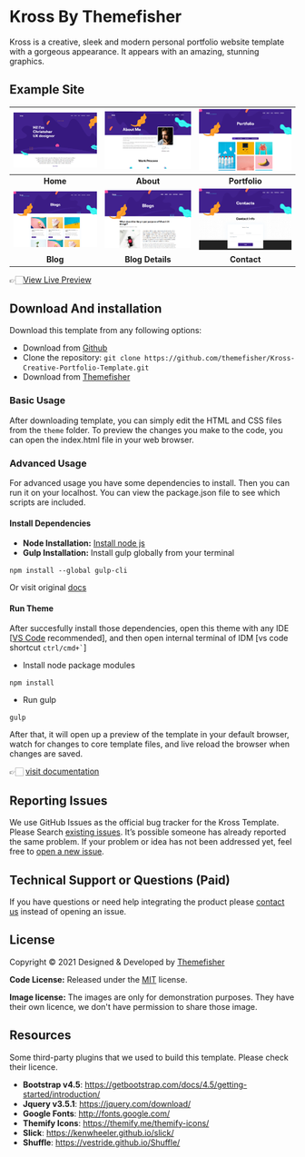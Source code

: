 # Kross By Themefisher
Kross is a creative, sleek and modern personal portfolio website template with a gorgeous appearance. It appears with an amazing, stunning graphics.


<!-- demo -->
## Example Site
| [![](screenshots/homepage.png)](https://demo.themefisher.com/kross/) | [![](screenshots/about.png)](https://demo.themefisher.com/kross/about.html) | [![](screenshots/portfolio.png)](https://demo.themefisher.com/kross/portfolio.html) |
|:---:|:---:|:---:|
| **Home**  | **About**  | **Portfolio** |
| [![](screenshots/blog.png)](https://demo.themefisher.com/kross/blog.html) | [![](screenshots/blog-details.png)](https://demo.themefisher.com/kross/blog-single.html) | [![](screenshots/contact.png)](https://demo.themefisher.com/kross/contact.html) |
| **Blog** | **Blog Details** | **Contact** |

👉🏻[View Live Preview](https://demo.themefisher.com/kross/)


<!-- download -->
## Download And installation
Download this template from any following options:

* Download from [Github](https://github.com/themefisher/Kross-Creative-Portfolio-Template/archive/master.zip)
* Clone the repository: `git clone https://github.com/themefisher/Kross-Creative-Portfolio-Template.git`
* Download from [Themefisher](https://themefisher.com/products/kross-creative-portfolio-template/)


<!-- installation -->
### Basic Usage
After downloading template, you can simply edit the HTML and CSS files from the `theme` folder. To preview the changes you make to the code, you can open the index.html file in your web browser.

### Advanced Usage
For advanced usage you have some dependencies to install. Then you can run it on your localhost. You can view the package.json file to see which scripts are included.

#### Install Dependencies
* **Node Installation:** [Install node js](https://nodejs.org/en/download/)
* **Gulp Installation:** Install gulp globally from your terminal 
```
npm install --global gulp-cli
```
Or visit original [docs](https://gulpjs.com/docs/en/getting-started/quick-start)

#### Run Theme
After succesfully install those dependencies, open this theme with any IDE [[VS Code](https://code.visualstudio.com/) recommended], and then open internal terminal of IDM [vs code shortcut <code>ctrl/cmd+\`</code>]

* Install node package modules
```
npm install
```
* Run gulp
```
gulp
```
After that, it will open up a preview of the template in your default browser, watch for changes to core template files, and live reload the browser when changes are saved.

👉🏻 [visit documentation](https://docs.themefisher.com/kross/)


<!-- reporting issue -->
## Reporting Issues
We use GitHub Issues as the official bug tracker for the Kross Template. Please Search [existing issues](https://github.com/themefisher/Kross-Creative-Portfolio-Template/issues). It’s possible someone has already reported the same problem.
If your problem or idea has not been addressed yet, feel free to [open a new issue](https://github.com/themefisher/Kross-Creative-Portfolio-Template/issues).

<!-- support -->
## Technical Support or Questions (Paid)
If you have questions or need help integrating the product please [contact us](mailto:mehedi@themefisher.com) instead of opening an issue.

<!-- licence -->
## License
Copyright &copy; 2021 Designed & Developed by [Themefisher](https://themefisher.com)

**Code License:** Released under the [MIT](https://github.com/themefisher/Kross-Creative-Portfolio-Template/blob/master/LICENSE) license.

**Image license:** The images are only for demonstration purposes. They have their own licence, we don't have permission to share those image.

<!-- resources -->
## Resources
Some third-party plugins that we used to build this template. Please check their licence.
* **Bootstrap v4.5**: https://getbootstrap.com/docs/4.5/getting-started/introduction/
* **Jquery v3.5.1**: https://jquery.com/download/
* **Google Fonts**: http://fonts.google.com/
* **Themify Icons**: https://themify.me/themify-icons/
* **Slick**: https://kenwheeler.github.io/slick/
* **Shuffle**: https://vestride.github.io/Shuffle/